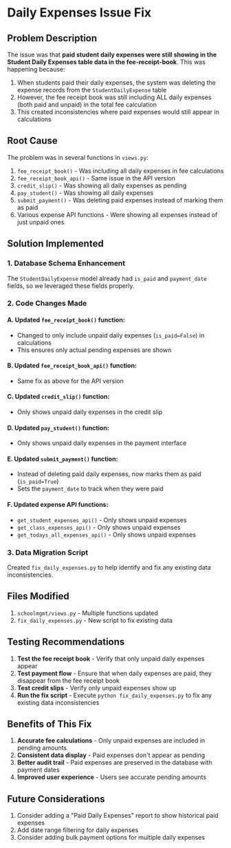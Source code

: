 # Daily Expenses Issue Fix

## Problem Description

The issue was that **paid student daily expenses were still showing in the Student Daily Expenses table data in the fee-receipt-book**. This was happening because:

1. When students paid their daily expenses, the system was deleting the expense records from the `StudentDailyExpense` table
2. However, the fee receipt book was still including ALL daily expenses (both paid and unpaid) in the total fee calculation
3. This created inconsistencies where paid expenses would still appear in calculations

## Root Cause

The problem was in several functions in `views.py`:

1. `fee_receipt_book()` - Was including all daily expenses in fee calculations
2. `fee_receipt_book_api()` - Same issue in the API version
3. `credit_slip()` - Was showing all daily expenses as pending
4. `pay_student()` - Was showing all daily expenses
5. `submit_payment()` - Was deleting paid expenses instead of marking them as paid
6. Various expense API functions - Were showing all expenses instead of just unpaid ones

## Solution Implemented

### 1. Database Schema Enhancement
The `StudentDailyExpense` model already had `is_paid` and `payment_date` fields, so we leveraged these fields properly.

### 2. Code Changes Made

#### A. Updated `fee_receipt_book()` function:
- Changed to only include unpaid daily expenses (`is_paid=False`) in calculations
- This ensures only actual pending expenses are shown

#### B. Updated `fee_receipt_book_api()` function:
- Same fix as above for the API version

#### C. Updated `credit_slip()` function:
- Only shows unpaid daily expenses in the credit slip

#### D. Updated `pay_student()` function:
- Only shows unpaid daily expenses in the payment interface

#### E. Updated `submit_payment()` function:
- Instead of deleting paid daily expenses, now marks them as paid (`is_paid=True`)
- Sets the `payment_date` to track when they were paid

#### F. Updated expense API functions:
- `get_student_expenses_api()` - Only shows unpaid expenses
- `get_class_expenses_api()` - Only shows unpaid expenses  
- `get_todays_all_expenses_api()` - Only shows unpaid expenses

### 3. Data Migration Script
Created `fix_daily_expenses.py` to help identify and fix any existing data inconsistencies.

## Files Modified

1. `schoolmgmt/views.py` - Multiple functions updated
2. `fix_daily_expenses.py` - New script to fix existing data

## Testing Recommendations

1. **Test the fee receipt book** - Verify that only unpaid daily expenses appear
2. **Test payment flow** - Ensure that when daily expenses are paid, they disappear from the fee receipt book
3. **Test credit slips** - Verify only unpaid expenses show up
4. **Run the fix script** - Execute `python fix_daily_expenses.py` to fix any existing data inconsistencies

## Benefits of This Fix

1. **Accurate fee calculations** - Only unpaid expenses are included in pending amounts
2. **Consistent data display** - Paid expenses don't appear as pending
3. **Better audit trail** - Paid expenses are preserved in the database with payment dates
4. **Improved user experience** - Users see accurate pending amounts

## Future Considerations

1. Consider adding a "Paid Daily Expenses" report to show historical paid expenses
2. Add date range filtering for daily expenses
3. Consider adding bulk payment options for multiple daily expenses
